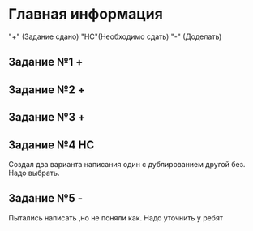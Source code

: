 # Главная информация
"+" (Задание сдано)
"НС"(Необходимо сдать)
"-"  (Доделать)
## Задание №1 +
## Задание №2 +
## Задание №3 +
## Задание №4 НС
Создал два варианта написания один с дублированием другой без. Надо выбрать.
## Задание №5 -
Пытались написать ,но не поняли как. Надо уточнить у ребят

